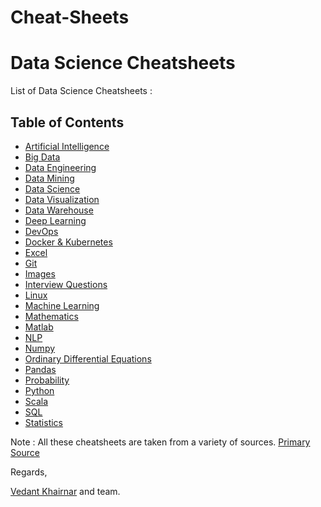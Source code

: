 # Cheat-Sheets

# Data Science Cheatsheets

List of Data Science Cheatsheets :

## Table of Contents
- [Artificial Intelligence](Artificial%20Intelligence/README.md)
- [Big Data](Big%20Data/README.md)
- [Data Engineering](Data%20Engineering/README.md)
- [Data Mining](Data%20Mining/README.md)
- [Data Science](Data%20Science/README.md)
- [Data Visualization](Data%20Visualization/README.md)
- [Data Warehouse](Data%20Warehouse/README.md)
- [Deep Learning](Deep%20Learning/README.md)
- [DevOps](DevOps/README.md)
- [Docker & Kubernetes](Docker%20&%20Kubernetes/README.md)
- [Excel](Excel/README.md)
- [Git](Git/README.md)
- [Images](Images//README.md)
- [Interview Questions](Interview%20Questions/README.md)
- [Linux](Linux/README.md)
- [Machine Learning](https://github.com/abhat222/Data-Science--Cheat-Sheet#machine-learning)
- [Mathematics](Mathematics/README.md)
- [Matlab](Matlab/README.md)
- [NLP](NLP/README.md)
- [Numpy](Numpy/README.md)
- [Ordinary Differential Equations](Ordinary%20Differential%20Equations/README.md)
- [Pandas](Pandas/README.md)
- [Probability](Probability/README.md)
- [Python](Python/README.md)
- [Scala](Scala/README.md)
- [SQL](SQL/README.md)
- [Statistics](Statistics/README.md)


Note : All these cheatsheets are taken from a variety of sources.
[Primary Source](https://github.com/abhat222/Data-Science--Cheat-Sheet)

Regards,

[Vedant Khairnar](http://vedantkhairnar.ml/) and team.
